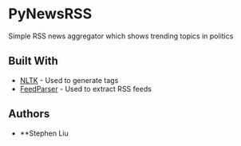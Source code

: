 # PyNewsRSS
Simple RSS news aggregator which shows trending topics in politics

## Built With 
* [NLTK](https://github.com/nltk/nltk) - Used to generate tags
* [FeedParser](https://github.com/kurtmckee/feedparser) - Used to 
extract RSS feeds

## Authors
* **Stephen Liu 
